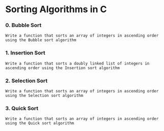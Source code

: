 Sorting Algorithms in C
=======================

### 0. Bubble Sort  
    Write a function that sorts an array of integers in ascending order using the Bubble sort algorithm

### 1. Insertion Sort
    Write a function that sorts a doubly linked list of integers in ascending order using the Insertion sort algorithm

### 2. Selection Sort
    Write a function that sorts an array of integers in ascending order using the Selection sort algorithm

### 3. Quick Sort
    Write a function that sorts an array of integers in ascending order using the Quick sort algorithm
